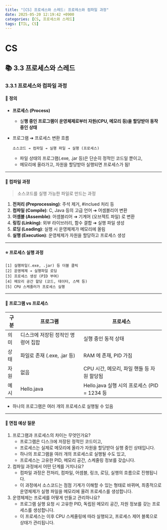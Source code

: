 ```yaml
---
title: "[CS] 프로세스와 스레드: 프로레스와 컴파일 과정"
date: 2025-05-20 12:19:42 +0900
categories: [CS, 프로세스와 스레드]
tags: [TIL, CS]
---
```

# CS
## 📚 3.3 프로세스와 스레드

### 3.3.1 프로세스와 컴파일 과정

#### 📘 정의
- **프로세스 (Process)**
  - 실**행 중인 프로그램이 운영체제로부터 자원(CPU, 메모리 등)을 할당받아 동작 중인 상태**

- 프로그램 ➔ 프로세스 변환 흐름
  
  ```plaintext
  소스코드 ➔ 컴파일 ➔ 실행 파일 ➔ 실행 (프로세스)
  ```
  - 파일 상태의 프로그램(.exe, .jar 등)은 단순히 정적인 코드일 뿐이고, 
  - 메모리에 올라가고, 자원을 할당받아 실행되면 프로세스가 됨!

---

#### 📌 컴파일 과정
> 소스코드를 실행 가능한 파일로 만드는 과정

1. **전처리 (Preprocessing)**: 주석 제거, #inclued 처리 등
2. **컴파일 (Compile)**: C, Java 등의 고급 언어 ➔ 어셈블리어 변환
3. **어셈블 (Assemble)**: 어셈블리어 ➔ 기계어 (오브젝트 파일) 로 변환
4. **링킹 (Linking)**: 외부 라이브러리, 함수 결합 ➔ 실행 파일 생성
5. **로딩 (Loading)**: 실행 시 운영체제가 메모리에 올림
6. **실행 (Execution)**: 운영체제가 자원을 할당하고 프로세스 생성

---

#### ⭐️ 프로세스 실행 과정
```plaintext
[1] 실행파일(.exe, .jar) 등 더블 클릭
[2] 운영체제 ➔ 실행파일 로딩
[3] 프로세스 생성 (PID 부여)
[4] 메모리 공간 할당 (코드, 데이터, 스택 등)
[5] CPU 스케줄러가 프로세스 실행
```

---

#### 🎯 프로그램 vs 프로세스

| 구분 | 프로그램                  | 프로세스                                |
|----|-----------------------|-------------------------------------|
| 의미 | 디스크에 저장된 정적인 명령어 집합   | 실행 중인 동적 상태                         |
| 상태 | 파일로 존재 (.exe, .jar 등) | RAM 에 존재, PID 가짐                    |
| 자원 | 없음                    | CPU 시간, 메모리, 파일 핸들 등 자원 할당됨         |
| 예시 | Hello.java            | Hello.java 실행 시의 프로세스 (PID = 1234 등 |

- 하나의 프로그램은 여러 개의 프로세스로 실행될 수 있음

---

#### 🎤 면접 예상 질문
1. 프로그램과 프로세스의 차이는 무엇인가요?
   - 프로그램은 디스크에 저장된 정적인 코드이고,
   - 프로세스는 실제로 메모리에 올라가 자원을 할당받아 실행 중인 상태입니다.
   - 하나의 프로그램을 여러 개의 프로세스로 실행될 수도 있고,
   - 프로세스는 고유한 PID, 메모리 공간, 스케줄링 정보를 갖습니다.
2. 컴파일 과정에서 어떤 단계를 거치나요?
   - 컴파일 과정은 전처리, 컴파일, 어셈블, 링크, 로딩, 실행의 흐름으로 진행됩니다.
   - 이 과정에서 소스코드는 점점 기계가 이해할 수 있는 형태로 바뀌며, 최종적으로 운영체제가 실행 파일을 메모리에 올려 프로세스를 생성합니다.
3. 운영체제는 프로세를 어떻게 만들고 관리하나요?
   - 프로그램 실행 요청 시 고유한 PID, 독립된 메모리 공간, 자원 정보를 갖는 프로세스를 생성합니다.
   - 이 프로세스는 이후 CPU 스케줄링에 따라 실행되고, 프로세스 제어 블록으로 상태가 관리됩니다.
